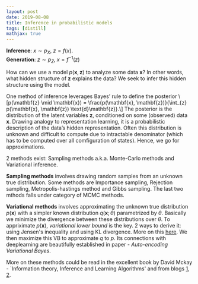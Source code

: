 ```yaml
---
layout: post
date: 2019-08-08
title: Inference in probabilistic models
tags: [distill]
mathjax: true
---
```


__Inference__: $x\sim p_{X}$, $z=f(x)$.  
__Generation__: $z\sim p_{Z}$, $x=f^{-1}(z)$

How can we use a model $p(\mathbf{x}, \mathbf{z})$ to analyze some data $\mathbf{x}$? In other words, what hidden structure of $\mathbf{z}$ explains the data? We seek to infer this hidden structure using the model.

One method of inference leverages Bayes’ rule to define the posterior
\\[p(\mathbf{z} \mid \mathbf{x}) = \frac{p(\mathbf{x}, \mathbf{z})}{\int_{z} p(\mathbf{x}, \mathbf{z}) \text{d}\mathbf{z}}.\\]
​​ 
The posterior is the distribution of the latent variables $\mathbf{z}$, conditioned on some (observed) data $\mathbf{x}$. Drawing analogy to representation learning, it is a probabilistic description of the data’s hidden representation. Often this distribution is unknown and difficult to compute due to intractable denominator (which has to be computed over all comfiguration of states). Hence, we go for approximations.

$2$ methods exist: Sampling methods a.k.a. Monte-Carlo methods and Variational inference.

**Sampling methods** involves drawing random samples from an unknown true distribution. Some methods are Importance sampling, Rejection sampling, Metropolis-hastings method and Gibbs sampling. The last two mthods falls under category of MCMC methods.

**Variational methods** involves approximating the unknown true distribution $p(\mathbf{x})$ with a simpler known distribution $q(\mathbf{x};\theta)$ parametrized by $\theta$. Basically we minimize the divergence between these distributions over $\theta$. To appriximate $p(\mathbf{x})$, *variational lower bound* is the key. 2 ways to derive it: using Jensen's inequality and using KL divergence. More on this [here](http://users.umiacs.umd.edu/~xyang35/files/understanding-variational-lower.pdf). We then maximize this VB to approximate $q$ to $p$. Its connections with deeplearning are beautifully established in paper - *Auto-encoding Variational Bayes*.

More on these methods could be read in the excellent book by David Mckay - `Information theory, Inference and Learning Algorithms' and from blogs [1](https://medium.com/neuralspace/inference-in-probabilistic-models-monte-carlo-and-deterministic-methods-eae8800ee095), [2](http://arogozhnikov.github.io/2016/12/19/markov_chain_monte_carlo.html).